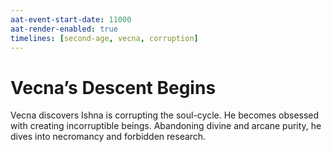 ```yaml
---
aat-event-start-date: 11000
aat-render-enabled: true
timelines: [second-age, vecna, corruption]
---
```


# Vecna’s Descent Begins

Vecna discovers Ishna is corrupting the soul-cycle. He becomes obsessed with creating incorruptible beings. Abandoning divine and arcane purity, he dives into necromancy and forbidden research.
